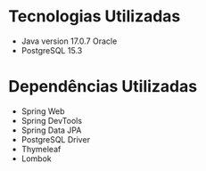 # Tecnologias Utilizadas
- Java version 17.0.7 Oracle
- PostgreSQL 15.3 
# Dependências Utilizadas
- Spring Web
- Spring DevTools
- Spring Data JPA
- PostgreSQL Driver
- Thymeleaf
- Lombok